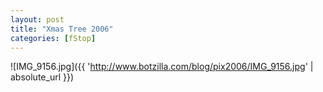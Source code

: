 ```yaml
---
layout: post
title: "Xmas Tree 2006"
categories: [fStop]
---
```



![IMG_9156.jpg]({{ 'http://www.botzilla.com/blog/pix2006/IMG_9156.jpg' | absolute_url }})


